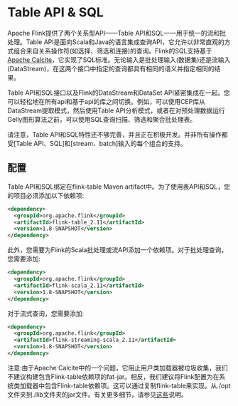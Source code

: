 # Table API & SQL
Apache Flink提供了两个关系型API——Table API和SQL——用于统一的流和批处理。Table API是面向Scala和Java的语言集成查询API，它允许以非常直观的方式组合来自关系操作符(如选择、筛选和连接)的查询。Flink的SQL支持基于[Apache Calcite](https://calcite.apache.org/)，它实现了SQL标准。无论输入是批处理输入(数据集)还是流输入(DataStream)，在这两个接口中指定的查询都具有相同的语义并指定相同的结果。

Table API和SQL接口以及Flink的DataStream和DataSet API紧密集成在一起。您可以轻松地在所有api和基于api的库之间切换。例如，可以使用CEP库从DataStream提取模式，然后使用Table API分析模式，或者在对预处理数据运行Gelly图形算法之前，可以使用SQL查询扫描、筛选和聚合批处理表。

请注意，Table API和SQL特性还不够完善，并且正在积极开发。并非所有操作都受[Table API、SQL]和[stream、batch]输入的每个组合的支持。

## 配置
Table API和SQL绑定在flink-table Maven artifact中。为了使用表API和SQL，您的项目必须添加以下依赖项:
``` xml
<dependency>
  <groupId>org.apache.flink</groupId>
  <artifactId>flink-table_2.11</artifactId>
  <version>1.8-SNAPSHOT</version>
</dependency> 
```
此外，您需要为Flink的Scala批处理或流API添加一个依赖项。对于批处理查询，您需要添加:
``` xml
<dependency>
  <groupId>org.apache.flink</groupId>
  <artifactId>flink-scala_2.11</artifactId>
  <version>1.8-SNAPSHOT</version>
</dependency>

```
对于流式查询，您需要添加:
``` xml
<dependency>
  <groupId>org.apache.flink</groupId>
  <artifactId>flink-streaming-scala_2.11</artifactId>
  <version>1.8-SNAPSHOT</version>
</dependency>
```
注意:由于Apache Calcite中的一个问题，它阻止用户类加载器被垃圾收集，我们不建议构建包含Flink-table依赖项的fat-jar。相反，我们建议将Flink配置为在系统类加载器中包含Flink-table依赖项。这可以通过复制flink-table来实现。从./opt文件夹到./lib文件夹的jar文件。有关更多细节，请参见[这些](https://github.com/Jonathan-Wei/Flink-Docs-CN/blob/master/05%20%E5%BA%94%E7%94%A8%E5%BC%80%E5%8F%91/00%20%E9%A1%B9%E7%9B%AE%E6%9E%84%E5%BB%BA%E9%85%8D%E7%BD%AE/%E9%85%8D%E7%BD%AEDependencies%2C%20Connectors%2C%20Libraries.md)说明。


